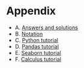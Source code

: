 # Appendix

- A. [Answers and solutions](https://minireference.com/static/excerpts/noBSstats_part1_preview.pdf#page=106)
- B. [Notation](https://minireference.com/static/excerpts/noBSstats_part1_preview.pdf#page=107)
- C. [Python tutorial](./python_tutorial.ipynb)
- D. [Pandas tutorial](./pandas_tutorial.ipynb)
- E. [Seaborn tutorial](./seaborn_tutorial.ipynb)
- F. [Calculus tutorial](./calculus_tutorial.ipynb)
